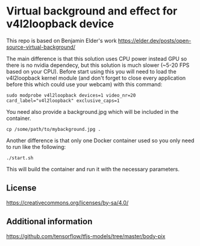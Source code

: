 # Virtual background and effect for v4l2loopback device

This repo is based on Benjamin Elder's work
https://elder.dev/posts/open-source-virtual-background/

The main difference is that this solution uses CPU power instead GPU
so there is no nvidia dependecy, but this solution is much slower (~5-20 FPS based on your CPU).
Before start using this you will need to load the v4l2loopback kernel module (and don't
forget to close every application before this which could use your webcam)
with this command:

```
sudo modprobe v4l2loopback devices=1 video_nr=20 card_label="v4l2loopback" exclusive_caps=1
```

You need also provide a background.jpg which will be included in the container.

```
cp /some/path/to/mybackground.jpg .
```

Another difference is that only one Docker container used so you only
need to run like the following:

```
./start.sh
```

This will build the container and run it with the necessary parameters.

## License

https://creativecommons.org/licenses/by-sa/4.0/

## Additional information
https://github.com/tensorflow/tfjs-models/tree/master/body-pix
